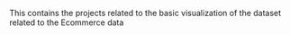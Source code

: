 This contains the projects related to the basic visualization of the dataset related to the Ecommerce data
